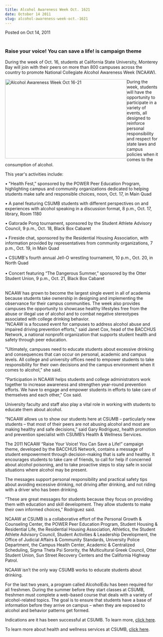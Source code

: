 ```yaml
---
title: Alcohol Awareness Week Oct. 1621
date: October 14 2011
slug: alcohol-awareness-week-oct.-1621
---
```





<span class="date">Posted on Oct 14, 2011    </span>
<h3><br>
Raise your voice! You can save a life! is campaign theme</br></h3>
<p>During the week of Oct. 16, students at California State
University, Monterey Bay will join with their peers on more than
800 campuses across the country to promote National Collegiate
Alcohol Awareness Week (NCAAW).</p>
<p><img alt="Alcohol Awareness Week Oct 16-21" src="http://news.csumb.edu/sites/default/files/65/attachments/news/images/raise-your-voice-poster.jpg" style="float:left; width:400px; height:260px">During the week,
students will have the opportunity to participate in a variety of
events, all designed to reinforce personal responsibility and
respect for state laws and campus policies when it comes to the
consumption of alcohol.</img></p>
<p>This year&apos;s activities include:</p>
<p>&#x2022; &quot;Health Fest,&#x201D; sponsored by the POWER Peer Education Program,
highlighting campus and community organizations dedicated to
helping students make safe and responsible choices, noon, Oct. 17,
in Main Quad</p>
<p>&#x2022; A panel featuring CSUMB students with different perspectives
on and experiences with alcohol speaking in a discussion format, 8
p.m., Oct. 17, library, Room 1180</p>
<p>&#x2022; Gatorade Pong tournament, sponsored by the Student Athlete
Advisory Council, 9 p.m., Oct. 18, Black Box Cabaret</p>
<p>&#x2022; Fireside chat, sponsored by the Residential Housing
Association, with information provided by representatives from
community organizations, 7 p.m., Oct. 19, in Main Quad</p>
<p>&#x2022; CSUMB&apos;s fourth annual Jell-O wrestling tournament, 10 p.m.,
Oct. 20, in North Quad<br>
<br>
&#x2022; Concert featuring &#x201C;The Dangerous Summer,&#x201D; sponsored by the Otter
Student Union, 9 p.m., Oct. 21, Black Box Cabaret</br></br></p>
<p>NCAAW has grown to become the largest single event in all of
academia because students take ownership in designing and
implementing the observance for their campus communities. The week
also provides campuses the opportunity to showcase healthy
lifestyles free from the abuse or illegal use of alcohol and to
combat negative stereotypes associated with college drinking
behavior.<br>
&quot;NCAAW is a focused event for campuses to address alcohol abuse and
impaired driving prevention efforts,&quot; said Janet Cox, head of the
BACCHUS Network, a national nonprofit organization that supports
student health and safety through peer education.</br></p>
<p>&quot;Ultimately, campuses need to educate students about excessive
drinking and consequences that can occur on personal, academic and
campus levels. All college and university offices need to empower
students to take responsibility for their own decisions and the
campus environment when it comes to alcohol,&#x201D; she said.</p>
<p>&#x201C;Participation in NCAAW helps students and college
administrators work together to increase awareness and strengthen
year-round prevention efforts. We have to engage and empower
students in efforts to take care of themselves and each other,&quot; Cox
said.</p>
<p>University faculty and staff also play a vital role in working
with students to educate them about alcohol.</p>
<p>&#x201C;NCAAW allows us to show our students here at CSUMB &#x2013;
particularly new students &#x2013; that most of their peers are not
abusing alcohol and most are making healthy and safe decisions,&#x201D;
said Gary Rodriguez, health promotion and prevention specialist
with CSUMB&#x2019;s Health &amp; Wellness Services.</p>
<p>The 2011 NCAAW &#x201C;Raise Your Voice! You Can Save a Life!&#x201D; campaign
theme, developed by the BACCHUS Network, contains a message of
student empowerment through decision-making that is safe and
healthy. It encourages students to take care of friends, to call
for help if concerned about alcohol poisoning, and to take
proactive steps to stay safe in social situations where alcohol may
be present.</p>
<p>The messages support personal responsibility and practical
safety tips about avoiding excessive drinking, not driving after
drinking, and not riding with a driver who has been drinking.</p>
<p>&#x201C;These are great messages for students because they focus on
providing them with education and skill development. They allow
students to make their own informed choices,&#x201D; Rodriguez said.</p>
<p>NCAAW at CSUMB is a collaborative effort of the Personal Growth
&amp; Counseling Center, the POWER Peer Education Program, Student
Housing &amp; Residential Life, the Residential Housing
Association, Athletics, the Student Athlete Advisory Council,
Student Activities &amp; Leadership Development, the Office of
Judicial Affairs &amp; Community Standards, University Police
Department, the Campus Health Center, Academic &amp; Centralized
Scheduling, Sigma Theta Psi Sorority, the Multicultural Greek
Council, Otter Student Union, Sun Street Recovery Centers and the
California Highway Patrol.</p>
<p>NCAAW isn&#x2019;t the only way CSUMB works to educate students about
drinking.</p>
<p>For the last two years, a program called AlcoholEdu has been
required for all freshmen. During the summer before they start
classes at CSUMB, freshmen must complete a web-based course that
deals with a variety of alcohol-related topics. The goal is to
ensure that students have a base of information before they arrive
on campus &#x2013; when they are exposed to alcohol and behavior patterns
get formed.</p>
<p>Indications are it has been successful at CSUMB. To learn more,
<a href="../../../2010/jul/6/online-course-gets-students-thinking-about-drinking.html" rel="nofollow">click here</a>.</p>
<p>To learn more about health and wellness services at CSUMB,
<a href="http://pgcc.csumb.edu/health-wellness-services" rel="nofollow">click here</a>.</p>





